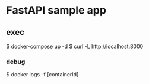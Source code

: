 # FastAPI sample app 

## exec
$ docker-compose up -d 
$ curl -L http://localhost:8000

### debug
$ docker logs -f [containerId]


